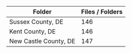 | Folder                |   Files / Folders |
|-----------------------|-------------------|
| Sussex County, DE     |               146 |
| Kent County, DE       |               146 |
| New Castle County, DE |               147 |